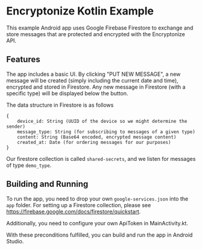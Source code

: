 # Encryptonize Kotlin Example

This example Android app uses Google Firebase Firestore to exchange and store messages that are protected and encrypted with the Encryptonize API.

## Features

The app includes a basic UI. By clicking "PUT NEW MESSAGE", a new message will be created (simply including the current date and time),
encrypted and stored in Firestore. Any new message in Firestore (with a specific type) will be displayed below the button.

The data structure in Firestore is as follows

```
{
    device_id: String (UUID of the device so we might determine the sender)
    message_type: String (for subscribing to messages of a given type)
    content: String (Base64 encoded, encrypted message content)
    created_at: Date (for ordering messages for our purposes)
}
```

Our firestore collection is called `shared-secrets`, and we listen for messages of type `demo_type`.

## Building and Running

To run the app, you need to drop your own `google-services.json` into the `app` folder.
For setting up a Firestore collection, please see https://firebase.google.com/docs/firestore/quickstart.

Additionally, you need to configure your own ApiToken in MainActivity.kt.

With these preconditions fulfilled, you can build and run the app in Android Studio.


